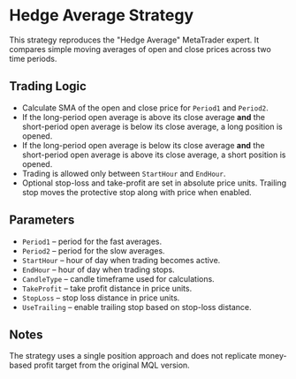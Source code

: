 # Hedge Average Strategy

This strategy reproduces the "Hedge Average" MetaTrader expert. It compares simple moving averages of open and close prices across two time periods.

## Trading Logic

- Calculate SMA of the open and close price for `Period1` and `Period2`.
- If the long-period open average is above its close average **and** the short-period open average is below its close average, a long position is opened.
- If the long-period open average is below its close average **and** the short-period open average is above its close average, a short position is opened.
- Trading is allowed only between `StartHour` and `EndHour`.
- Optional stop-loss and take-profit are set in absolute price units. Trailing stop moves the protective stop along with price when enabled.

## Parameters

- `Period1` – period for the fast averages.
- `Period2` – period for the slow averages.
- `StartHour` – hour of day when trading becomes active.
- `EndHour` – hour of day when trading stops.
- `CandleType` – candle timeframe used for calculations.
- `TakeProfit` – take profit distance in price units.
- `StopLoss` – stop loss distance in price units.
- `UseTrailing` – enable trailing stop based on stop-loss distance.

## Notes

The strategy uses a single position approach and does not replicate money-based profit target from the original MQL version.
